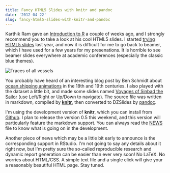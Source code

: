 ```yaml
---
title: Fancy HTML5 Slides with knitr and pandoc
date: '2012-04-22'
slug: fancy-html5-slides-with-knitr-and-pandoc
---
```


Karthik Ram gave an [Introduction to R](http://inundata.org/R_talks/meetup/) a couple of weeks ago, and I strongly recommend you to take a look at his cool HTML5 slides. I started [trying HTML5 slides](/slides/2011-r-dev-lessons.html) last year, and now it is difficult for me to go back to beamer, which I have used for a few years for my presenations. It is horrible to see beamer slides everywhere at academic conferences (especially the classic blue themes).

![Traces of all vessels](https://db.yihui.name/imgur/CiY3K.png)

You probably have heard of an interesting blog post by Ben Schmidt about [ocean shipping animations](http://sappingattention.blogspot.co.uk/2012/04/visualizing-ocean-shipping.html) in the 18th and 19th centuries. I also played with the dataset a little bit, and made some slides named [Voyages of Sinbad the Sailor](/slides/stat585x-shipping-yihui-xie.html) (use Left/Right or Up/Down to navigate). The source file was written in markdown, compiled by [**knitr**](/knitr/), then converted to DZSlides by [pandoc](http://johnmacfarlane.net/pandoc/).

I'm using the development version of **knitr**, which you can install from [Github](https://github.com/yihui/knitr/#readme). I plan to release the version 0.5 this weekend, and this version will particularly feature the markdown support. You can always read the [NEWS](https://github.com/yihui/knitr/blob/master/NEWS) file to know what is going on in the development.

Another piece of news which may be a little bit early to announce is the corresponding support in RStudio. I'm not going to say any details about it right now, but I'm pretty sure the so-called reproducible research and dynamic report generation can be easier than ever very soon! No LaTeX. No worries about HTML/CSS. A simple text file and a single click will give your a reasonably beautiful HTML page. Stay tuned.

